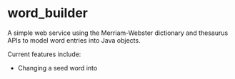 # word_builder

A simple web service using the Merriam-Webster dictionary and thesaurus APIs to model word entries into Java objects.

Current features include:
- Changing a seed word into 
